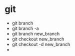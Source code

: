 # git

* git branch
* git branch -a
* git branch new_branch
* git checkout new_branch
* git checkout -d new_branch
* 

